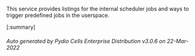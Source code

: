 






This service provides listings for the internal scheduler jobs and ways to trigger predefined jobs in the userspace.

[:summary]

###### Auto generated by Pydio Cells Enterprise Distribution v3.0.6 on 22-Mar-2022
